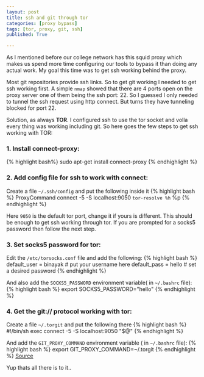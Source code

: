 ```yaml
---
layout: post
title: ssh and git through tor
categories: [proxy bypass]
tags: [tor, proxy, git, ssh]
published: True

---
```


As I mentioned before our college network has this squid proxy which makes us spend more time configuring our tools to bypass it than doing any actual work. My goal this time was to get ssh working behind the proxy. 


Most git repositories provide ssh links. So to get git working I needed to get ssh working first. A simple `nmap` showed that there are 4 ports open on the proxy server one of them being the ssh port: 22. So I guessed I only needed to tunnel the ssh request using http connect. But turns they have tunneling blocked for port 22. 


Solution, as always **TOR**. I configured ssh to use the tor socket and volla every thing was working including git. So here goes the few steps to get ssh working with TOR:  


### 1. Install connect-proxy: ###
{% highlight bash%}
sudo apt-get install connect-proxy
{% endhighlight %}


### 2. Add config file for ssh to work with connect: ###
Create a file `~/.ssh/config` and put the following inside it
{% highlight bash %}
ProxyCommand connect -5 -S localhost:9050 `tor-resolve %h` %p
{% endhighlight %}

Here `9050` is the default tor port, change it if yours is different. 
This should be enough to get ssh working through tor. If you are prompted for a socks5 password then follow the next step.


### 3. Set socks5 password for tor:
Edit the `/etc/torsocks.conf` file and add the following:
{% highlight bash %}
default_user = binayak      # put your username here
default_pass = hello        # set a desired password
{% endhighlight %}

And also add the `SOCKS5_PASSWORD` environment variable( in `~/.bashrc` file):
{% highlight bash %}
export SOCKS5_PASSWORD="hello"
{% endhighlight %}


### 4. Get the git:// protocol working with tor:
Create a file `~/.torgit` and put the following there
{% highlight bash %}
#!/bin/sh
exec connect -5 -S localhost:9050 "$@"
{% endhighlight %}

And add the `GIT_PROXY_COMMAND` environment variable ( in `~/.bashrc` file):
{% highlight bash %}
export GIT_PROXY_COMMAND=~/.torgit
{% endhighlight %}
[Source](https://oniondigest.wordpress.com/2010/04/16/using-git-with-tor/)

Yup thats all there is to it..